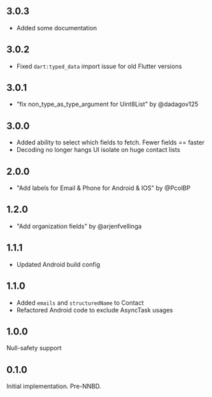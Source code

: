 ## 3.0.3

- Added some documentation

## 3.0.2

- Fixed `dart:typed_data` import issue for old Flutter versions

## 3.0.1

- "fix non_type_as_type_argument for Uint8List" by @dadagov125

## 3.0.0

- Added ability to select which fields to fetch. Fewer fields == faster
- Decoding no longer hangs UI isolate on huge contact lists

## 2.0.0

- "Add labels for Email & Phone for Android & IOS" by @PcolBP

## 1.2.0

- "Add organization fields" by @arjenfvellinga

## 1.1.1

- Updated Android build config

## 1.1.0

- Added `emails` and `structuredName` to Contact
- Refactored Android code to exclude AsyncTask usages

## 1.0.0

Null-safety support

## 0.1.0

Initial implementation. Pre-NNBD.